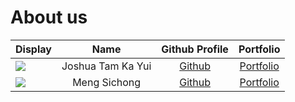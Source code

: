 # About us

| Display                                             |       Name        |             Github Profile              |              Portfolio               |
|-----------------------------------------------------|:-----------------:|:---------------------------------------:|:------------------------------------:|
| ![](https://via.placeholder.com/100.png?text=Photo) | Joshua Tam Ka Yui |   [Github](https://github.com/tam308)   |   [Portfolio](docs/team/tam308.md)   |
| ![](https://via.placeholder.com/100.png?text=Photo) |   Meng Sichong    | [Github](https://github.com/msc-123456) | [Portfolio](docs/team/msc-123456.md) |